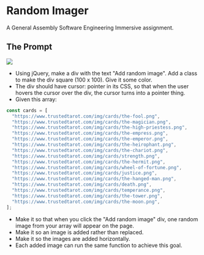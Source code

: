 # Random Imager

A General Assembly Software Engineering Immersive assignment.

## The Prompt

![](https://i.imgur.com/XBC5rpN.png)

- Using jQuery, make a div with the text "Add random image". Add a class to make the div square (100 x 100). Give it some color.
- The div should have cursor: pointer in its CSS, so that when the user hovers the cursor over the div, the cursor turns into a pointer thing.
- Given this array:

```js
const cards = [
  "https://www.trustedtarot.com/img/cards/the-fool.png",
  "https://www.trustedtarot.com/img/cards/the-magician.png",
  "https://www.trustedtarot.com/img/cards/the-high-priestess.png",
  "https://www.trustedtarot.com/img/cards/the-empress.png",
  "https://www.trustedtarot.com/img/cards/the-emperor.png",
  "https://www.trustedtarot.com/img/cards/the-heirophant.png",
  "https://www.trustedtarot.com/img/cards/the-chariot.png",
  "https://www.trustedtarot.com/img/cards/strength.png",
  "https://www.trustedtarot.com/img/cards/the-hermit.png",
  "https://www.trustedtarot.com/img/cards/wheel-of-fortune.png",
  "https://www.trustedtarot.com/img/cards/justice.png",
  "https://www.trustedtarot.com/img/cards/the-hanged-man.png",
  "https://www.trustedtarot.com/img/cards/death.png",
  "https://www.trustedtarot.com/img/cards/temperance.png",
  "https://www.trustedtarot.com/img/cards/the-tower.png",
  "https://www.trustedtarot.com/img/cards/the-moon.png",
];
```

- Make it so that when you click the "Add random image" div, one random image from your array will appear on the page.
- Make it so an image is added rather than replaced.
- Make it so the images are added horizontally.
- Each added image can run the same function to achieve this goal.
